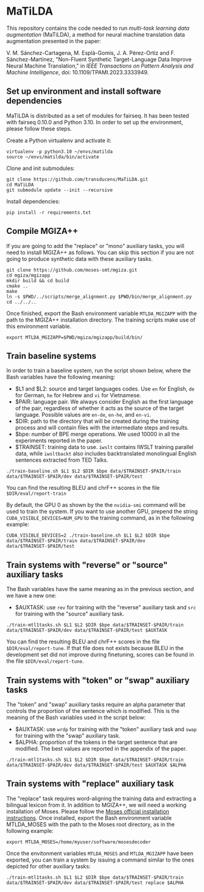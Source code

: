 # MaTiLDA

This repository contains the code needed to run _multi-task learning data augmentation_ (MaTiLDA), a method for neural machine translation data augmentation presented in the paper:

V. M. Sánchez-Cartagena, M. Esplà-Gomis, J. A. Pérez-Ortiz and F. Sánchez-Martínez, "Non-Fluent Synthetic Target-Language Data Improve Neural Machine Translation," in _IEEE Transactions on Pattern Analysis and Machine Intelligence_, doi: 10.1109/TPAMI.2023.3333949.

## Set up environment and install software dependencies

MaTiLDA is distributed as a set of modules for fairseq. It has been tested with fairseq 0.10.0 and Python 3.10. In order to set up the environment, please follow these steps.

Create a Python virtualenv and activate it:

```
virtualenv -p python3.10 ~/envs/matilda
source ~/envs/matilda/bin/activate
```

Clone and init submodules:
``` 
git clone https://github.com/transducens/MaTiLDA.git
cd MaTiLDA
git submodule update --init --recursive
```

Install dependencies:
```
pip install -r requirements.txt
```

## Compile MGIZA++

If you are going to add the "replace" or "mono" auxiliary tasks, you will need to install MGIZA++ as follows. You can skip this section if you are not going to produce synthetic data with these auxiliary tasks.

```
git clone https://github.com/moses-smt/mgiza.git
cd mgiza/mgizapp
mkdir build && cd build
cmake ..
make
ln -s $PWD/../scripts/merge_alignment.py $PWD/bin/merge_alignment.py
cd ../../..
```

Once finished, export the Bash environment variable `MTLDA_MGIZAPP` with the path to the MGIZA++ installation directory. The training scripts make use of this environment variable.

```
export MTLDA_MGIZAPP=$PWD/mgiza/mgizapp/build/bin/
```

## Train baseline systems

In order to train a baseline system, run the script shown below, where the Bash variables have the following meaning:
* $L1 and $L2: source and target languages codes. Use `en` for English, `de` for German, `he` for Hebrew and `vi` for Vietnamese.
* $PAIR: language pair. We always consider English as the first language of the pair, regardless of whether it acts as the source of the target language. Possible values are `en-de`, `en-he`, and `en-vi`.
* $DIR: path to the directory that will be created during the training process and will contain files with the intermediate steps and results.
* $bpe: number of BPE merge operations. We used 10000 in all the experiments reported in the paper.
* $TRAINSET: training data to use. `iwslt` contains IWSLT training parallel data, while `iwsltbackt` also includes backtranslated monolingual English sentences extracted from TED Talks.

```
./train-baseline.sh $L1 $L2 $DIR $bpe data/$TRAINSET-$PAIR/train data/$TRAINSET-$PAIR/dev data/$TRAINSET-$PAIR/test
```

You can find the resulting BLEU and chrF++ scores in the file `$DIR/eval/report-train`

By default, the GPU 0 as shown by the the `nvidia-smi` command will be used to train the system. If you want to use another GPU, prepend the string `CUDA_VISIBLE_DEVICES=NUM_GPU` to the training command, as in the following example:

```
CUDA_VISIBLE_DEVICES=2 ./train-baseline.sh $L1 $L2 $DIR $bpe data/$TRAINSET-$PAIR/train data/$TRAINSET-$PAIR/dev data/$TRAINSET-$PAIR/test
```


## Train systems with "reverse" or "source" auxiliary tasks

The Bash variables have the same meaning as in the previous section, and we have a new one:
* $AUXTASK: use `rev` for training with the "reverse" auxiliary task and `src` for training with the "source" auxiliary task.

```
./train-mtl1tasks.sh $L1 $L2 $DIR $bpe data/$TRAINSET-$PAIR/train data/$TRAINSET-$PAIR/dev data/$TRAINSET-$PAIR/test $AUXTASK
```

You can find the resulting BLEU and chrF++ scores in the file `$DIR/eval/report-tune`. If that file does not exists because BLEU in the development set did not improve during finetuning, scores can be found in the file `$DIR/eval/report-tune`.

## Train systems with "token" or "swap" auxiliary tasks

The "token" and "swap" auxiliary tasks require an alpha parameter that controls the proportion of the sentence which is modified. This is the meaning of the Bash variables used in the script below:

* $AUXTASK: use `wrdp` for training with the "token" auxiliary task and `swap` for training with the "swap" auxiliary task.
* $ALPHA: proportion of the tokens in the target sentence that are modified. The best values are reported in the appendix of the paper.

```
./train-mtl1tasks.sh $L1 $L2 $DIR $bpe data/$TRAINSET-$PAIR/train data/$TRAINSET-$PAIR/dev data/$TRAINSET-$PAIR/test $AUXTASK $ALPHA
```

## Train systems with "replace" auxiliary task

The "replace" task requires word-aligning the training data and extracting a bilingual lexicon from it. In addition to MGIZA++, we will need a working installation of Moses. Please follow the [Moses official installation instructions](http://www.statmt.org/moses/?n=Development.GetStarted). Once installed, export the Bash environment variable MTLDA_MOSES with the path to the Moses root directory, as in the following example:

```
export MTLDA_MOSES=/home/myuser/software/mosesdecoder
```

Once the envitonment variables `MTLDA_MOSES` and `MTLDA_MGIZAPP` have been exported, you can train a system by issuing a command similar to the ones depicted for other auxiliary tasks:

```
./train-mtl1tasks.sh $L1 $L2 $DIR $bpe data/$TRAINSET-$PAIR/train data/$TRAINSET-$PAIR/dev data/$TRAINSET-$PAIR/test replace $ALPHA
```



